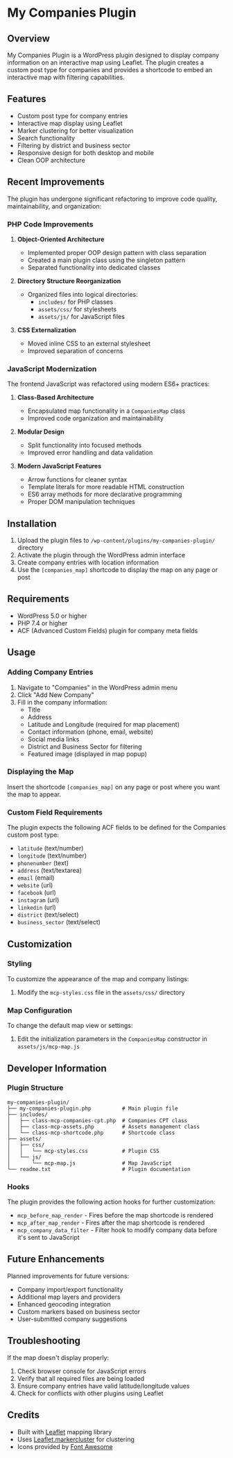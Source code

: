 # My Companies Plugin

## Overview
My Companies Plugin is a WordPress plugin designed to display company information on an interactive map using Leaflet. The plugin creates a custom post type for companies and provides a shortcode to embed an interactive map with filtering capabilities.

## Features
- Custom post type for company entries
- Interactive map display using Leaflet
- Marker clustering for better visualization
- Search functionality
- Filtering by district and business sector
- Responsive design for both desktop and mobile
- Clean OOP architecture

## Recent Improvements
The plugin has undergone significant refactoring to improve code quality, maintainability, and organization:

### PHP Code Improvements
1. **Object-Oriented Architecture**
   - Implemented proper OOP design pattern with class separation
   - Created a main plugin class using the singleton pattern
   - Separated functionality into dedicated classes

2. **Directory Structure Reorganization**
   - Organized files into logical directories:
     - `includes/` for PHP classes
     - `assets/css/` for stylesheets
     - `assets/js/` for JavaScript files

3. **CSS Externalization**
   - Moved inline CSS to an external stylesheet
   - Improved separation of concerns

### JavaScript Modernization
The frontend JavaScript was refactored using modern ES6+ practices:

1. **Class-Based Architecture**
   - Encapsulated map functionality in a `CompaniesMap` class
   - Improved code organization and maintainability

2. **Modular Design**
   - Split functionality into focused methods
   - Improved error handling and data validation

3. **Modern JavaScript Features**
   - Arrow functions for cleaner syntax
   - Template literals for more readable HTML construction
   - ES6 array methods for more declarative programming
   - Proper DOM manipulation techniques

## Installation
1. Upload the plugin files to `/wp-content/plugins/my-companies-plugin/` directory
2. Activate the plugin through the WordPress admin interface
3. Create company entries with location information
4. Use the `[companies_map]` shortcode to display the map on any page or post

## Requirements
- WordPress 5.0 or higher
- PHP 7.4 or higher
- ACF (Advanced Custom Fields) plugin for company meta fields

## Usage

### Adding Company Entries
1. Navigate to "Companies" in the WordPress admin menu
2. Click "Add New Company"
3. Fill in the company information:
   - Title
   - Address
   - Latitude and Longitude (required for map placement)
   - Contact information (phone, email, website)
   - Social media links
   - District and Business Sector for filtering
   - Featured image (displayed in map popup)

### Displaying the Map
Insert the shortcode `[companies_map]` on any page or post where you want the map to appear.

### Custom Field Requirements
The plugin expects the following ACF fields to be defined for the Companies custom post type:
- `latitude` (text/number)
- `longitude` (text/number)
- `phonenumber` (text)
- `address` (text/textarea)
- `email` (email)
- `website` (url)
- `facebook` (url)
- `instagram` (url)
- `linkedin` (url)
- `district` (text/select)
- `business_sector` (text/select)

## Customization

### Styling
To customize the appearance of the map and company listings:
1. Modify the `mcp-styles.css` file in the `assets/css/` directory

### Map Configuration
To change the default map view or settings:
1. Edit the initialization parameters in the `CompaniesMap` constructor in `assets/js/mcp-map.js`

## Developer Information

### Plugin Structure
```
my-companies-plugin/
├── my-companies-plugin.php          # Main plugin file
├── includes/
│   ├── class-mcp-companies-cpt.php  # Companies CPT class
│   ├── class-mcp-assets.php         # Assets management class
│   └── class-mcp-shortcode.php      # Shortcode class
├── assets/
│   ├── css/
│   │   └── mcp-styles.css           # Plugin CSS
│   └── js/
│       └── mcp-map.js               # Map JavaScript
└── readme.txt                       # Plugin documentation
```

### Hooks
The plugin provides the following action hooks for further customization:
- `mcp_before_map_render` - Fires before the map shortcode is rendered
- `mcp_after_map_render` - Fires after the map shortcode is rendered
- `mcp_company_data_filter` - Filter hook to modify company data before it's sent to JavaScript

## Future Enhancements
Planned improvements for future versions:
- Company import/export functionality
- Additional map layers and providers
- Enhanced geocoding integration
- Custom markers based on business sector
- User-submitted company suggestions

## Troubleshooting
If the map doesn't display properly:
1. Check browser console for JavaScript errors
2. Verify that all required files are being loaded
3. Ensure company entries have valid latitude/longitude values
4. Check for conflicts with other plugins using Leaflet

## Credits
- Built with [Leaflet](https://leafletjs.com/) mapping library
- Uses [Leaflet.markercluster](https://github.com/Leaflet/Leaflet.markercluster) for clustering
- Icons provided by [Font Awesome](https://fontawesome.com/)
